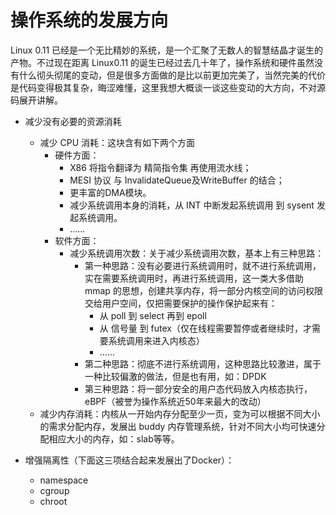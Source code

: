 # 操作系统的发展方向
Linux 0.11 已经是一个无比精妙的系统，是一个汇聚了无数人的智慧结晶才诞生的产物。不过现在距离 Linux0.11 的诞生已经过去几十年了，操作系统和硬件虽然没有什么彻头彻尾的变动，但是很多方面做的是比以前更加完美了，当然完美的代价是代码变得极其复杂，晦涩难懂，这里我想大概谈一谈这些变动的大方向，不对源码展开讲解。

- 减少没有必要的资源消耗
    - 减少 CPU 消耗：这块含有如下两个方面
        - 硬件方面：
           - X86 将指令翻译为 精简指令集 再使用流水线；
           - MESI 协议 与 InvalidateQueue及WriteBuffer 的结合；
           - 更丰富的DMA模块。
           - 减少系统调用本身的消耗，从 INT 中断发起系统调用 到 sysent 发起系统调用。
           - ......
        - 软件方面：
           - 减少系统调用次数：关于减少系统调用次数，基本上有三种思路：
               - 第一种思路：没有必要进行系统调用时，就不进行系统调用，实在需要系统调用时，再进行系统调用，这一类大多借助 mmap 的思想，创建共享内存，将一部分内核空间的访问权限交给用户空间，仅把需要保护的操作保护起来有：
                   - 从 poll 到 select 再到 epoll 
                   - 从 信号量 到 futex（仅在线程需要暂停或者继续时，才需要系统调用来进入内核态）
                   - ......
               - 第二种思路：彻底不进行系统调用，这种思路比较激进，属于一种比较偏激的做法，但是也有用，如：DPDK
               - 第三种思路：将一部分安全的用户态代码放入内核态执行，eBPF（被誉为操作系统近50年来最大的改动）
    - 减少内存消耗：内核从一开始内存分配至少一页，变为可以根据不同大小的需求分配内存，发展出 buddy 内存管理系统，针对不同大小均可快速分配相应大小的内存，如：slab等等。

- 增强隔离性（下面这三项结合起来发展出了Docker）：
    - namespace
    - cgroup
    - chroot
